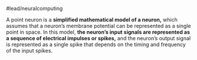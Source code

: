#lead/neuralcomputing

A point neuron is a **simplified mathematical model of a neuron,** which assumes that a neuron’s membrane potential can be represented as a single point in space. In this model, **the neuron’s input signals are represented as a sequence of electrical impulses or spikes,** and the neuron’s output signal is represented as a single spike that depends on the timing and frequency of the input spikes.
